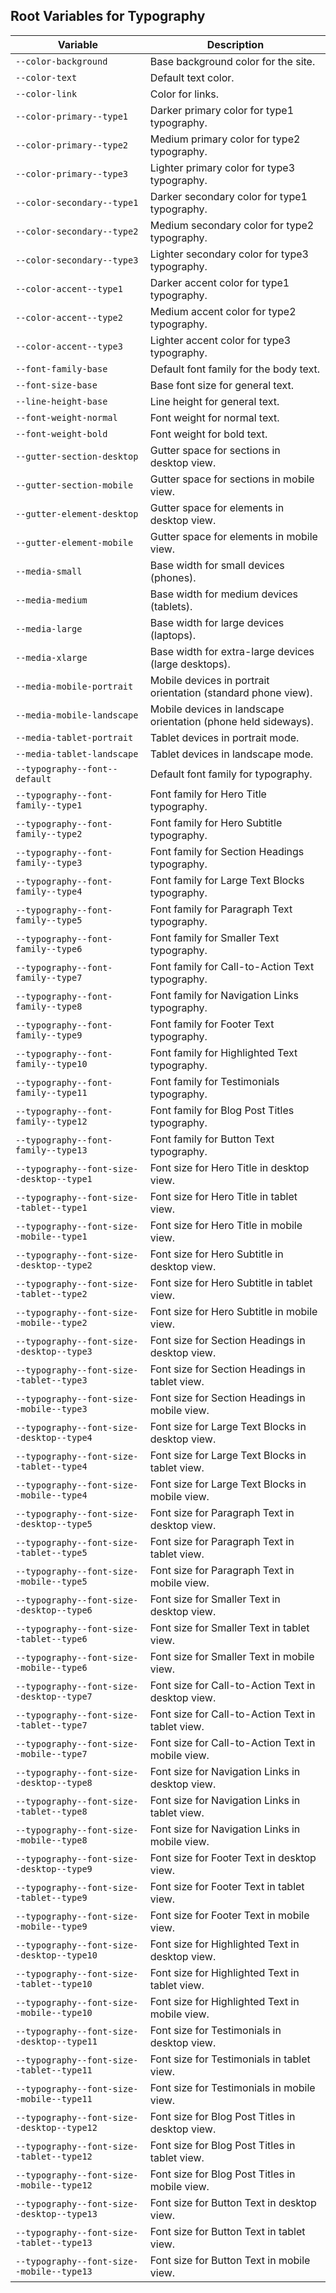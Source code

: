 ## Root Variables for Typography

| **Variable**                                    | **Description**                                                                 |
|-------------------------------------------------|---------------------------------------------------------------------------------|
| `--color-background`                            | Base background color for the site.                                             |
| `--color-text`                                  | Default text color.                                                             |
| `--color-link`                                  | Color for links.                                                                |
| `--color-primary--type1`                        | Darker primary color for type1 typography.                                      |
| `--color-primary--type2`                        | Medium primary color for type2 typography.                                      |
| `--color-primary--type3`                        | Lighter primary color for type3 typography.                                     |
| `--color-secondary--type1`                      | Darker secondary color for type1 typography.                                    |
| `--color-secondary--type2`                      | Medium secondary color for type2 typography.                                    |
| `--color-secondary--type3`                      | Lighter secondary color for type3 typography.                                   |
| `--color-accent--type1`                         | Darker accent color for type1 typography.                                       |
| `--color-accent--type2`                         | Medium accent color for type2 typography.                                       |
| `--color-accent--type3`                         | Lighter accent color for type3 typography.                                      |
| `--font-family-base`                            | Default font family for the body text.                                          |
| `--font-size-base`                              | Base font size for general text.                                                |
| `--line-height-base`                            | Line height for general text.                                                   |
| `--font-weight-normal`                          | Font weight for normal text.                                                    |
| `--font-weight-bold`                            | Font weight for bold text.                                                      |
| `--gutter-section-desktop`                      | Gutter space for sections in desktop view.                                      |
| `--gutter-section-mobile`                       | Gutter space for sections in mobile view.                                       |
| `--gutter-element-desktop`                      | Gutter space for elements in desktop view.                                      |
| `--gutter-element-mobile`                       | Gutter space for elements in mobile view.                                       |
| `--media-small`                                 | Base width for small devices (phones).                                          |
| `--media-medium`                                | Base width for medium devices (tablets).                                        |
| `--media-large`                                 | Base width for large devices (laptops).                                         |
| `--media-xlarge`                                | Base width for extra-large devices (large desktops).                            |
| `--media-mobile-portrait`                       | Mobile devices in portrait orientation (standard phone view).                   |
| `--media-mobile-landscape`                      | Mobile devices in landscape orientation (phone held sideways).                 |
| `--media-tablet-portrait`                       | Tablet devices in portrait mode.                                                |
| `--media-tablet-landscape`                      | Tablet devices in landscape mode.                                               |
| `--typography--font--default`                   | Default font family for typography.                                             |
| `--typography--font-family--type1`              | Font family for Hero Title typography.                                          |
| `--typography--font-family--type2`              | Font family for Hero Subtitle typography.                                       |
| `--typography--font-family--type3`              | Font family for Section Headings typography.                                    |
| `--typography--font-family--type4`              | Font family for Large Text Blocks typography.                                   |
| `--typography--font-family--type5`              | Font family for Paragraph Text typography.                                      |
| `--typography--font-family--type6`              | Font family for Smaller Text typography.                                        |
| `--typography--font-family--type7`              | Font family for Call-to-Action Text typography.                                 |
| `--typography--font-family--type8`              | Font family for Navigation Links typography.                                    |
| `--typography--font-family--type9`              | Font family for Footer Text typography.                                         |
| `--typography--font-family--type10`             | Font family for Highlighted Text typography.                                    |
| `--typography--font-family--type11`             | Font family for Testimonials typography.                                        |
| `--typography--font-family--type12`             | Font family for Blog Post Titles typography.                                    |
| `--typography--font-family--type13`             | Font family for Button Text typography.                                         |
| `--typography--font-size--desktop--type1`       | Font size for Hero Title in desktop view.                                       |
| `--typography--font-size--tablet--type1`        | Font size for Hero Title in tablet view.                                        |
| `--typography--font-size--mobile--type1`        | Font size for Hero Title in mobile view.                                        |
| `--typography--font-size--desktop--type2`       | Font size for Hero Subtitle in desktop view.                                    |
| `--typography--font-size--tablet--type2`        | Font size for Hero Subtitle in tablet view.                                     |
| `--typography--font-size--mobile--type2`        | Font size for Hero Subtitle in mobile view.                                     |
| `--typography--font-size--desktop--type3`       | Font size for Section Headings in desktop view.                                 |
| `--typography--font-size--tablet--type3`        | Font size for Section Headings in tablet view.                                  |
| `--typography--font-size--mobile--type3`        | Font size for Section Headings in mobile view.                                  |
| `--typography--font-size--desktop--type4`       | Font size for Large Text Blocks in desktop view.                                |
| `--typography--font-size--tablet--type4`        | Font size for Large Text Blocks in tablet view.                                 |
| `--typography--font-size--mobile--type4`        | Font size for Large Text Blocks in mobile view.                                 |
| `--typography--font-size--desktop--type5`       | Font size for Paragraph Text in desktop view.                                   |
| `--typography--font-size--tablet--type5`        | Font size for Paragraph Text in tablet view.                                    |
| `--typography--font-size--mobile--type5`        | Font size for Paragraph Text in mobile view.                                    |
| `--typography--font-size--desktop--type6`       | Font size for Smaller Text in desktop view.                                     |
| `--typography--font-size--tablet--type6`        | Font size for Smaller Text in tablet view.                                      |
| `--typography--font-size--mobile--type6`        | Font size for Smaller Text in mobile view.                                      |
| `--typography--font-size--desktop--type7`       | Font size for Call-to-Action Text in desktop view.                              |
| `--typography--font-size--tablet--type7`        | Font size for Call-to-Action Text in tablet view.                               |
| `--typography--font-size--mobile--type7`        | Font size for Call-to-Action Text in mobile view.                               |
| `--typography--font-size--desktop--type8`       | Font size for Navigation Links in desktop view.                                 |
| `--typography--font-size--tablet--type8`        | Font size for Navigation Links in tablet view.                                  |
| `--typography--font-size--mobile--type8`        | Font size for Navigation Links in mobile view.                                  |
| `--typography--font-size--desktop--type9`       | Font size for Footer Text in desktop view.                                      |
| `--typography--font-size--tablet--type9`        | Font size for Footer Text in tablet view.                                       |
| `--typography--font-size--mobile--type9`        | Font size for Footer Text in mobile view.                                       |
| `--typography--font-size--desktop--type10`      | Font size for Highlighted Text in desktop view.                                 |
| `--typography--font-size--tablet--type10`       | Font size for Highlighted Text in tablet view.                                  |
| `--typography--font-size--mobile--type10`       | Font size for Highlighted Text in mobile view.                                  |
| `--typography--font-size--desktop--type11`      | Font size for Testimonials in desktop view.                                     |
| `--typography--font-size--tablet--type11`       | Font size for Testimonials in tablet view.                                      |
| `--typography--font-size--mobile--type11`       | Font size for Testimonials in mobile view.                                      |
| `--typography--font-size--desktop--type12`      | Font size for Blog Post Titles in desktop view.                                 |
| `--typography--font-size--tablet--type12`       | Font size for Blog Post Titles in tablet view.                                  |
| `--typography--font-size--mobile--type12`       | Font size for Blog Post Titles in mobile view.                                  |
| `--typography--font-size--desktop--type13`      | Font size for Button Text in desktop view.                                      |
| `--typography--font-size--tablet--type13`       | Font size for Button Text in tablet view.                                       |
| `--typography--font-size--mobile--type13`       | Font size for Button Text in mobile view.                                       |
